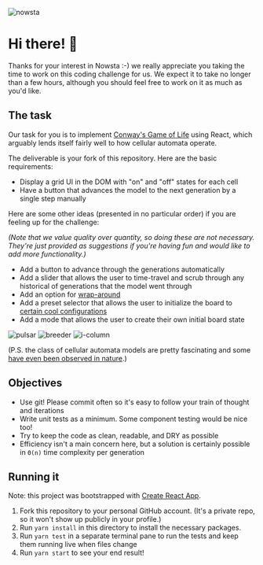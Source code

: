 ![nowsta](https://dka575ofm4ao0.cloudfront.net/pages-hero_covers/retina/65326/cover-bg2.png)

# Hi there! :wave:

Thanks for your interest in Nowsta :-) we really appreciate you taking the time
to work on this coding challenge for us. We expect it to take no longer than a
few hours, although you should feel free to work on it as much as you'd like.

## The task

Our task for you is to implement
[Conway's Game of Life](https://en.wikipedia.org/wiki/Conway%27s_Game_of_Life)
using React, which arguably lends itself fairly well to how cellular automata
operate.

The deliverable is your fork of this repository. Here are the basic
requirements:

- Display a grid UI in the DOM with "on" and "off" states for each cell
- Have a button that advances the model to the next generation by a single step
  manually

Here are some other ideas (presented in no particular order) if you are feeling
up for the challenge:

_(Note that we value quality over quantity, so doing these are not necessary.
They're just provided as suggestions if you're having fun and would like to add
more functionality.)_

- Add a button to advance through the generations automatically
- Add a slider that allows the user to time-travel and scrub through any
  historical of generations that the model went through
- Add an option for
  [wrap-around](https://en.wikipedia.org/wiki/Conway%27s_Game_of_Life#/media/File:%D0%98%D0%B3%D1%80%D0%B0_%22%D0%96%D0%B8%D0%B7%D0%BD%D1%8C%22.gif)
- Add a preset selector that allows the user to initialize the board to
  [certain cool configurations](https://en.wikipedia.org/wiki/Conway%27s_Game_of_Life#Examples_of_patterns)
- Add a mode that allows the user to create their own initial board state

![pulsar](https://upload.wikimedia.org/wikipedia/commons/0/07/Game_of_life_pulsar.gif)
![breeder](https://upload.wikimedia.org/wikipedia/commons/e/e6/Conways_game_of_life_breeder_animation.gif)
![i-column](https://upload.wikimedia.org/wikipedia/commons/f/fb/I-Column.gif)

(P.S. the class of cellular automata models are pretty fascinating and some
[have even been observed in nature](https://en.wikipedia.org/wiki/Cellular_automaton#/media/File:Textile_cone.JPG).)

## Objectives

- Use git! Please commit often so it's easy to follow your train of thought and
  iterations
- Write unit tests as a minimum. Some component testing would be nice too!
- Try to keep the code as clean, readable, and DRY as possible
- Efficiency isn't a main concern here, but a solution is certainly possible in
  `Θ(n)` time complexity per generation

## Running it

Note: this project was bootstrapped with
[Create React App](https://github.com/facebookincubator/create-react-app).

1.  Fork this repository to your personal GitHub account. (It's a private repo,
    so it won't show up publicly in your profile.)
2.  Run `yarn install` in this directory to install the necessary packages.
3.  Run `yarn test` in a separate terminal pane to run the tests and keep them
    running live when files change
4.  Run `yarn start` to see your end result!
